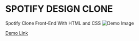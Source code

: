 # SPOTIFY DESIGN CLONE
Spotify Clone Front-End With HTML and CSS
![Demo Image](https://i.hizliresim.com/bgfgjbl.png)

[Demo Link](https://spotify.yavuzsinan.com/)
